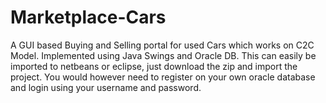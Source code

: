 # Marketplace-Cars
A GUI based Buying and Selling portal for used Cars which works on C2C Model. Implemented using Java Swings and Oracle DB. This can easily be imported to netbeans or eclipse, just download the zip and import the project. You would however need to register on your own oracle database and login using your username and password.
